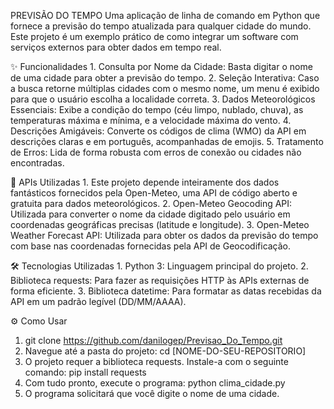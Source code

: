 PREVISÃO DO TEMPO
Uma aplicação de linha de comando em Python que fornece a previsão do tempo atualizada para qualquer cidade do mundo. Este projeto é um exemplo prático de como integrar um software com serviços externos para obter dados em tempo real.

✨ Funcionalidades
	1. Consulta por Nome da Cidade: Basta digitar o nome de uma cidade para obter a previsão do tempo.
	2. Seleção Interativa: Caso a busca retorne múltiplas cidades com o mesmo nome, um menu é exibido para que o usuário escolha a localidade correta.
	3. Dados Meteorológicos Essenciais: Exibe a condição do tempo (céu limpo, nublado, chuva), as temperaturas máxima e mínima, e a velocidade máxima do vento.
	4. Descrições Amigáveis: Converte os códigos de clima (WMO) da API em descrições claras e em português, acompanhadas de emojis.
	5. Tratamento de Erros: Lida de forma robusta com erros de conexão ou cidades não encontradas.

🔗 APIs Utilizadas
	1. Este projeto depende inteiramente dos dados fantásticos fornecidos pela Open-Meteo, uma API de código aberto e gratuita para dados meteorológicos.
	2. Open-Meteo Geocoding API: Utilizada para converter o nome da cidade digitado pelo usuário em coordenadas geográficas precisas (latitude e longitude).
	3. Open-Meteo Weather Forecast API: Utilizada para obter os dados da previsão do tempo com base nas coordenadas fornecidas pela API de Geocodificação.

🛠️ Tecnologias Utilizadas
	1. Python 3: Linguagem principal do projeto.
	2. Biblioteca requests: Para fazer as requisições HTTP às APIs externas de forma eficiente.
	3. Biblioteca datetime: Para formatar as datas recebidas da API em um padrão legível (DD/MM/AAAA).

⚙️ Como Usar

1. git clone https://github.com/danilogep/Previsao_Do_Tempo.git
2. Navegue até a pasta do projeto: cd [NOME-DO-SEU-REPOSITORIO]
3. O projeto requer a biblioteca requests. Instale-a com o seguinte comando: pip install requests
4. Com tudo pronto, execute o programa: python clima_cidade.py
5. O programa solicitará que você digite o nome de uma cidade.
